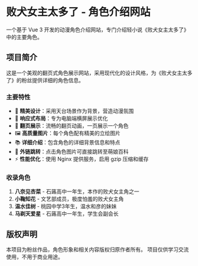 # 败犬女主太多了 - 角色介绍网站

一个基于 Vue 3 开发的动漫角色介绍网站，专门介绍轻小说《败犬女主太多了》中的主要角色。

## 项目简介

这是一个美观的翻页式角色展示网站，采用现代化的设计风格，为《败犬女主太多了》的粉丝提供详细的角色信息。

### 主要特性

- 🎨 **精美设计**：采用天台场景作为背景，营造动漫氛围
- 📱 **响应式布局**：专为电脑端横屏展示优化
- 🔄 **翻页展示**：流畅的翻页动画，一页展示一个角色
- 🖼️ **高质量图片**：每个角色配有精美的立绘图片
- 📚 **详细介绍**：包含角色的详细背景信息和特点
- 🔗 **外链跳转**：点击角色图片可直接跳转至萌娘百科
- ⚡ **性能优化**：使用 Nginx 提供服务，启用 gzip 压缩和缓存

### 收录角色

1. **八奈见杏菜** - 石蕗高中一年生，本作的败犬女主角之一
2. **小鞠知花** - 文艺部成员，极度怕羞的败犬女主角
3. **温水佳树** - 桃园中学3年生，温水和彦的妹妹
4. **马剃天爱星** - 石蕗高中一年生，学生会副会长

## 版权声明

本项目为粉丝作品，角色形象和相关内容版权归原作者所有。
项目仅供学习交流使用，不用于商业用途。
